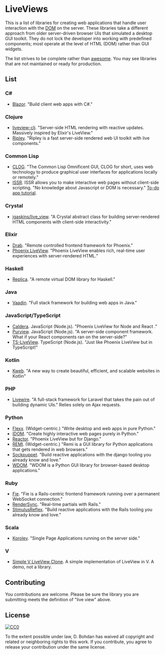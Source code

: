 # LiveViews

This is a list of libraries for creating web applications that handle user interaction with the [DOM](https://en.wikipedia.org/wiki/Document\_Object\_Model) on the server.  These libraries take a different approach from older server-driven browser UIs that simulated a desktop GUI toolkit.  They do not lock the developer into working with predefined components; most operate at the level of HTML (DOM) rather than GUI widgets.

The list strives to be complete rather than [awesome](https://github.com/sindresorhus/awesome).  You may see libraries that are not maintained or ready for production.

## List

### C#

* [Blazor](https://dotnet.microsoft.com/apps/aspnet/web-apps/client).  "Build client web apps with C#."

### Clojure

* [liveview\-clj](https://github.com/prepor/liveview-clj). "Server-side HTML rendering with reactive updates. Massively inspired by Elixir's LiveView."
* [Ripley](https://github.com/tatut/ripley). "Ripley is a fast server-side rendered web UI toolkit with live components."

### Common Lisp

* [CLOG](https://github.com/rabbibotton/clog).  "The Common Lisp Omnificent GUI, CLOG for short, uses web technology to produce graphical user interfaces for applications locally or remotely."
* [ISSR](https://github.com/interactive-ssr/client/blob/master/main.org/).  ISSR allows you to make interactive web pages without client-side scripting.  "No knowledge about Javascript or DOM is necessary."  [To-do app tutorial](http://cjackson.tk/todo-tutorial).

### Crystal

* [jgaskins/live\_view](https://github.com/jgaskins/live\_view).  "A Crystal abstract class for building server-rendered HTML components with client-side interactivity."

### Elixir

* [Drab](https://github.com/grych/drab).  "Remote controlled frontend framework for Phoenix."
* [Phoenix LiveView](https://github.com/phoenixframework/phoenix\_live\_view).  "Phoenix LiveView enables rich, real-time user experiences with server-rendered HTML."

### Haskell

* [Replica](https://github.com/pkamenarsky/replica).  "A remote virtual DOM library for Haskell."

### Java

* [Vaadin](https://vaadin.com). "Full stack framework for building web apps in Java."

### JavaScript/TypeScript

* [Caldera](https://github.com/calderajs/caldera-react).  JavaScript (Node.js).  "Phoenix LiveView for Node and React ."
* [Purview](https://github.com/karthikv/purview).  JavaScript (Node.js).  "A server-side component framework. What if your React components ran on the server-side?"
* [TS-LiveView](https://github.com/beenotung/ts-liveview). TypeScript (Node.js). "Just like Phoenix LiveView but in TypeScript!"

### Kotlin

* [Kweb](http://docs.kweb.io/). "A new way to create beautiful, efficient, and scalable websites in Kotlin"

### PHP

* [Livewire](https://github.com/livewire/livewire).  "A full-stack framework for Laravel that takes the pain out of building dynamic UIs."  Relies solely on Ajax requests.

### Python

* [Flexx](https://github.com/flexxui/flexx).  (Widget-centric.)  "Write desktop and web apps in pure Python."
* [IDOM](https://github.com/idom-team/idom).  "Create highly interactive web pages purely in Python."
* [Reactor](https://github.com/edelvalle/reactor).  "Phoenix LiveView but for Django."
* [REMI](https://github.com/dddomodossola/remi).  (Widget-centric.)  "Remi is a GUI library for Python applications that gets rendered in web browsers."
* [Sockpuppet](https://github.com/jonathan-s/django-sockpuppet).  "Build reactive applications with the django tooling you already know and love."
* [WDOM](https://github.com/miyakogi/wdom).  "WDOM is a Python GUI library for browser-based desktop applications."

### Ruby

* [Fie](https://github.com/raen79/fie).  "Fie is a Rails-centric frontend framework running over a permanent WebSocket connection."
* [RenderSync](https://github.com/chrismccord/render\_sync).  "Real-time partials with Rails."
* [StimulusReflex](https://github.com/hopsoft/stimulus\_reflex).  "Build reactive applications with the Rails tooling you already know and love."

### Scala

* [Korolev](https://github.com/fomkin/korolev).  "Single Page Applications running on the server side."

### V

* [Simple V LiveView Clone](https://github.com/atomkirk/v-playground).  A simple implementation of LiveView in V.  A demo, not a library.

## Contributing

You contributions are welcome.  Please be sure the library you are submitting meets the definition of "live view" above.

## License

[![CC0](https://i.creativecommons.org/p/zero/1.0/88x31.png)](https://creativecommons.org/publicdomain/zero/1.0/)

To the extent possible under law, D. Bohdan has waived all copyright and related or neighboring rights to this work.  If you contribute, you agree to release your contribution under the same license.
